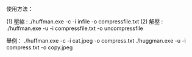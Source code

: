 使用方法：  

(1) 壓縮 : ./huffman.exe -c -i infile -o compressfile.txt
(2) 解壓 : ./huffman.exe -u -i compressfile.txt -o uncompressfile

舉例：
./huffman.exe -c -i cat.jpeg -o compress.txt
./huggman.exe -u -i compress.txt -o copy.jpeg
